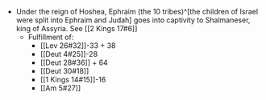 - Under the reign of Hoshea, Ephraim (the 10 tribes)^[the children of Israel were split into Ephraim and Judah] goes into captivity to Shalmaneser, king of Assyria. See [[2 Kings 17#6]]
	- Fulfillment of:
		- [[Lev 26#32]]-33 + 38
		- [[Deut 4#25]]-28
		- [[Deut 28#36]] + 64
		- [[Deut 30#18]]
		- [[1 Kings 14#15]]-16
		- [[Am 5#27]]
